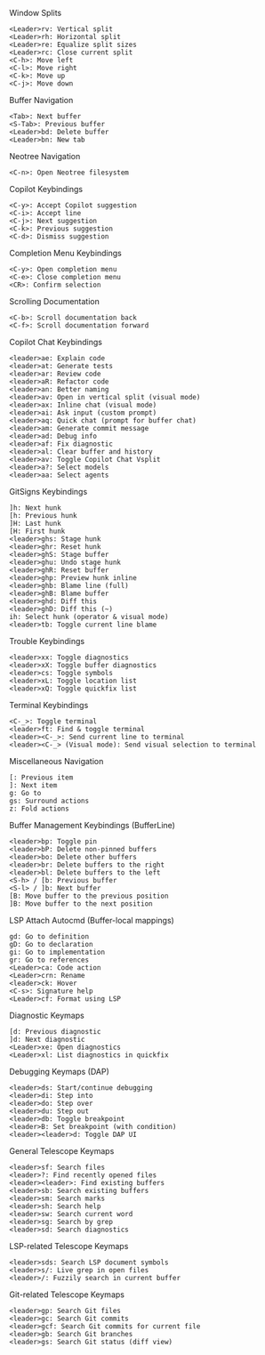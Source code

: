 Window Splits

    <Leader>rv: Vertical split
    <Leader>rh: Horizontal split
    <Leader>re: Equalize split sizes
    <Leader>rc: Close current split
    <C-h>: Move left
    <C-l>: Move right
    <C-k>: Move up
    <C-j>: Move down

Buffer Navigation

    <Tab>: Next buffer
    <S-Tab>: Previous buffer
    <Leader>bd: Delete buffer
    <Leader>bn: New tab

Neotree Navigation

    <C-n>: Open Neotree filesystem

Copilot Keybindings

    <C-y>: Accept Copilot suggestion
    <C-i>: Accept line
    <C-j>: Next suggestion
    <C-k>: Previous suggestion
    <C-d>: Dismiss suggestion

Completion Menu Keybindings

    <C-y>: Open completion menu
    <C-e>: Close completion menu
    <CR>: Confirm selection

Scrolling Documentation

    <C-b>: Scroll documentation back
    <C-f>: Scroll documentation forward

Copilot Chat Keybindings

    <leader>ae: Explain code
    <leader>at: Generate tests
    <leader>ar: Review code
    <leader>aR: Refactor code
    <leader>an: Better naming
    <leader>av: Open in vertical split (visual mode)
    <leader>ax: Inline chat (visual mode)
    <leader>ai: Ask input (custom prompt)
    <leader>aq: Quick chat (prompt for buffer chat)
    <leader>am: Generate commit message
    <leader>ad: Debug info
    <leader>af: Fix diagnostic
    <leader>al: Clear buffer and history
    <leader>av: Toggle Copilot Chat Vsplit
    <leader>a?: Select models
    <leader>aa: Select agents

GitSigns Keybindings

    ]h: Next hunk
    [h: Previous hunk
    ]H: Last hunk
    [H: First hunk
    <leader>ghs: Stage hunk
    <leader>ghr: Reset hunk
    <leader>ghS: Stage buffer
    <leader>ghu: Undo stage hunk
    <leader>ghR: Reset buffer
    <leader>ghp: Preview hunk inline
    <leader>ghb: Blame line (full)
    <leader>ghB: Blame buffer
    <leader>ghd: Diff this
    <leader>ghD: Diff this (~)
    ih: Select hunk (operator & visual mode)
    <leader>tb: Toggle current line blame

Trouble Keybindings

    <leader>xx: Toggle diagnostics
    <leader>xX: Toggle buffer diagnostics
    <leader>cs: Toggle symbols
    <leader>xL: Toggle location list
    <leader>xQ: Toggle quickfix list

Terminal Keybindings

    <C-_>: Toggle terminal
    <leader>ft: Find & toggle terminal
    <leader><C-_>: Send current line to terminal
    <leader><C-_> (Visual mode): Send visual selection to terminal

Miscellaneous Navigation

    [: Previous item
    ]: Next item
    g: Go to
    gs: Surround actions
    z: Fold actions

Buffer Management Keybindings (BufferLine)

    <leader>bp: Toggle pin
    <leader>bP: Delete non-pinned buffers
    <leader>bo: Delete other buffers
    <leader>br: Delete buffers to the right
    <leader>bl: Delete buffers to the left
    <S-h> / [b: Previous buffer
    <S-l> / ]b: Next buffer
    [B: Move buffer to the previous position
    ]B: Move buffer to the next position

LSP Attach Autocmd (Buffer-local mappings)

    gd: Go to definition
    gD: Go to declaration
    gi: Go to implementation
    gr: Go to references
    <Leader>ca: Code action
    <Leader>crn: Rename
    <leader>ck: Hover
    <C-s>: Signature help
    <Leader>cf: Format using LSP

Diagnostic Keymaps

    [d: Previous diagnostic
    ]d: Next diagnostic
    <Leader>xe: Open diagnostics
    <Leader>xl: List diagnostics in quickfix

Debugging Keymaps (DAP)

    <leader>ds: Start/continue debugging
    <leader>di: Step into
    <leader>do: Step over
    <leader>du: Step out
    <leader>db: Toggle breakpoint
    <leader>B: Set breakpoint (with condition)
    <leader><leader>d: Toggle DAP UI

General Telescope Keymaps

    <leader>sf: Search files
    <leader>?: Find recently opened files
    <leader><leader>: Find existing buffers
    <leader>sb: Search existing buffers
    <leader>sm: Search marks
    <leader>sh: Search help
    <leader>sw: Search current word
    <leader>sg: Search by grep
    <leader>sd: Search diagnostics

LSP-related Telescope Keymaps

    <leader>sds: Search LSP document symbols
    <leader>s/: Live grep in open files
    <leader>/: Fuzzily search in current buffer

Git-related Telescope Keymaps

    <leader>gp: Search Git files
    <leader>gc: Search Git commits
    <leader>gcf: Search Git commits for current file
    <leader>gb: Search Git branches
    <leader>gs: Search Git status (diff view)
